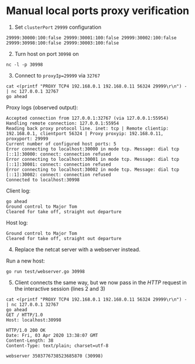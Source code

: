 # Manual local ports proxy verification

1. Set `clusterPort` `29999` configuration
```
29999:30000:100:false 29999:30001:100:false 29999:30002:100:false 29999:30998:100:false 29999:30003:100:false
```

2. Turn host on port `30998` on
```
nc -l -p 30998
```

3. Connect to `proxyIp=29999` via `32767`
```
cat <(printf "PROXY TCP4 192.168.0.1 192.168.0.11 56324 29999\r\n") - | nc 127.0.0.1 32767
go ahead
```

Proxy logs (observed output):
```
Accepted connection from 127.0.0.1:32767 (via 127.0.0.1:55954)
Handling remote connection: 127.0.0.1:55954
Reading back proxy protocol line. inet: tcp | Remote clientip: 192.168.0.1, clientport 56324 | Proxy proxyip: 192.168.0.11, proxyport: 29999
Current number of configured host ports: 5
Error connecting to localhost:30000 in mode tcp. Message: dial tcp [::1]:30000: connect: connection refused
Error connecting to localhost:30001 in mode tcp. Message: dial tcp [::1]:30001: connect: connection refused
Error connecting to localhost:30002 in mode tcp. Message: dial tcp [::1]:30002: connect: connection refused
Connected to localhost:30998
```

Client log:
```
go ahead
Ground control to Major Tom
Cleared for take off, straight out departure
```

Host log:
```
Ground control to Major Tom
Cleared for take off, straight out departure
```

4. Replace the netcat server with a webserver instead.

Run a new host:
```
go run test/webserver.go 30998
```

5. Client connects the same way, but we now pass in the _HTTP_ request in the interactive session (lines 2 and 3)
```
cat <(printf "PROXY TCP4 192.168.0.1 192.168.0.11 56324 29999\r\n") - | nc 127.0.0.1 32767
go ahead
GET / HTTP/1.0 
Host: localhost:30998

HTTP/1.0 200 OK
Date: Fri, 03 Apr 2020 13:38:07 GMT
Content-Length: 38
Content-Type: text/plain; charset=utf-8

webserver 3503776738523685870 (30998)
```
